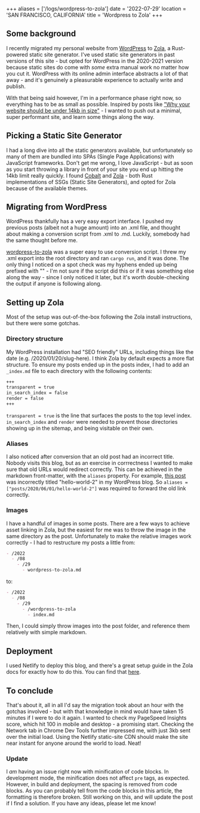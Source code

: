 +++
aliases = ['/logs/wordpress-to-zola']
date = '2022-07-29'
location = 'SAN FRANCISCO, CALIFORNIA'
title = 'Wordpress to Zola'
+++

## Some background

I recently migrated my personal website from [WordPress](https://wordpress.org) to [Zola](https://getzola.org), a Rust-powered static site generator. I've used static site generators in past versions of this site - but opted for WordPress in the 2020-2021 version because static sites do come with _some_ extra manual work no matter how you cut it. WordPress with its online admin interface abstracts a lot of that away - and it's genuinely a pleasurable experience to actually write and publish.

With that being said however, I'm in a performance phase right now, so everything has to be as small as possible. Inspired by posts like ["Why your website should be under 14kb in size"](https://endtimes.dev/why-your-website-should-be-under-14kb-in-size/) - I wanted to push out a minimal, super performant site, and learn some things along the way.

## Picking a Static Site Generator

I had a long dive into all the static generators available, but unfortunately so many of them are bundled into SPAs (Single Page Applications) with JavaScript frameworks. Don't get me wrong, I love JavaScript - but as soon as you start throwing a library in front of your site you end up hitting the 14kb limit really quickly. I found [Cobalt](https://cobalt-org.github.io/) and [Zola](https://getzola.org) - both Rust implementations of SSGs (Static Site Generators), and opted for Zola because of the available themes.

## Migrating from WordPress

WordPress thankfully has a very easy export interface. I pushed my previous posts (albeit not a huge amount) into an .xml file, and thought about making a conversion script from .xml to .md. Luckily, somebody had the same thought before me.

[wordpress-to-zola](https://github.com/TatriX/wordpress-to-zola) was a super easy to use conversion script. I threw my .xml export into the root directory and ran `cargo run`, and it was done. The only thing I noticed on a spot check was my hyphens ended up being prefixed with "\" - I'm not sure if the script did this or if it was something else along the way - since I only noticed it later, but it's worth double-checking the output if anyone is following along.

## Setting up Zola

Most of the setup was out-of-the-box following the Zola install instructions, but there were some gotchas.

### Directory structure

My WordPress installation had "SEO friendly" URLs, including things like the date (e.g. /2020/01/20/slug-here). I think Zola by default expects a more flat structure. To ensure my posts ended up in the posts index, I had to add an `_index.md` file to each directory with the following contents:

```md
+++
transparent = true
in_search_index = false
render = false
+++
```

`transparent = true` is the line that surfaces the posts to the top level index. `in_search_index` and `render` were needed to prevent those directories showing up in the sitemap, and being visitable on their own.

### Aliases

I also noticed after conversion that an old post had an incorrect title. Nobody visits this blog, but as an exercise in corrrectness I wanted to make sure that old URLs would redirect correctly. This can be achieved in the markdown front-matter, with the `aliases` property. For example, [this post](@/posts/2020/06/01/game-development-a-beginning/index.md) was incorrectly titled "hello-world-2" in my WordPress blog. So `aliases = ["posts/2020/06/01/hello-world-2"]` was required to forward the old link correctly.

### Images

I have a handful of images in some posts. There are a few ways to achieve asset linking in Zola, but the easiest for me was to throw the image in the same directory as the post. Unfortunately to make the relative images work correctly - I had to restructure my posts a little from:

```md
- /2022
  - /08
    - /29
      - wordpress-to-zola.md
```

to:

```md
- /2022
  - /08
    - /29
      - /wordpress-to-zola
        - index.md
```

Then, I could simply throw images into the post folder, and reference them relatively with simple markdown.

## Deployment

I used Netlify to deploy this blog, and there's a great setup guide in the Zola docs for exactly how to do this. You can find that [here](https://www.getzola.org/documentation/deployment/netlify/).

## To conclude

That's about it, all in all I'd say the migration took about an hour with the gotchas involved - but with that knowledge in mind would have taken 15 minutes if I were to do it again. I wanted to check my PageSpeed Insights score, which hit 100 in mobile and desktop - a promising start. Checking the Network tab in Chrome Dev Tools further impressed me, with just 3kb sent over the initial load. Using the Netlify static-site CDN should make the site near instant for anyone around the world to load. Neat!

### Update

I _am_ having an issue right now with minification of code blocks. In development mode, the minification does not affect `pre` tags, as expected. However, in build and deployment, the spacing is removed from code blocks. As you can probably tell from the code blocks in this article, the formatting is therefore broken. Still working on this, and will update the post if I find a solution. If you have any ideas, please let me know!
